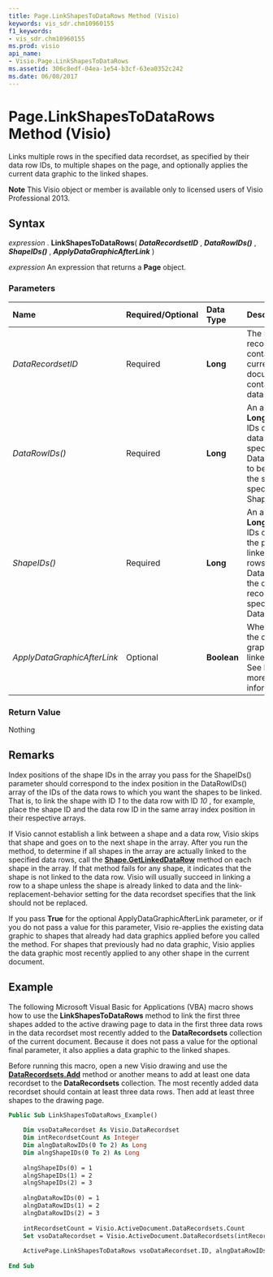 ```yaml
---
title: Page.LinkShapesToDataRows Method (Visio)
keywords: vis_sdr.chm10960155
f1_keywords:
- vis_sdr.chm10960155
ms.prod: visio
api_name:
- Visio.Page.LinkShapesToDataRows
ms.assetid: 306c8edf-04ea-1e54-b3cf-63ea0352c242
ms.date: 06/08/2017
---
```



# Page.LinkShapesToDataRows Method (Visio)

Links multiple rows in the specified data recordset, as specified by their data row IDs, to multiple shapes on the page, and optionally applies the current data graphic to the linked shapes.


 **Note**  This Visio object or member is available only to licensed users of Visio Professional 2013.


## Syntax

 _expression_ . **LinkShapesToDataRows**( **_DataRecordsetID_** , **_DataRowIDs()_** , **_ShapeIDs()_** , **_ApplyDataGraphicAfterLink_** )

 _expression_ An expression that returns a **Page** object.


### Parameters



|**Name**|**Required/Optional**|**Data Type**|**Description**|
|:-----|:-----|:-----|:-----|
| _DataRecordsetID_|Required| **Long**|The ID of a data recordset contained in the current document containing the data to link to.|
| _DataRowIDs()_|Required| **Long**|An array of type  **Long** of data row IDs of rows in the data recordset specified in DataRecordsetID, to be linked to the shapes specified in ShapeIDs().|
| _ShapeIDs()_|Required| **Long**| An array of type **Long** of shape IDs of shapes on the page to be linked to the data rows specified in DataRowIDs() in the data recordset specified in DataRecordsetID.|
| _ApplyDataGraphicAfterLink_|Optional| **Boolean**|Whether to apply the current data graphic to the linked shapes. See Remarks for more information.|

### Return Value

Nothing


## Remarks

Index positions of the shape IDs in the array you pass for the ShapeIDs() parameter should correspond to the index position in the DataRowIDs() array of the IDs of the data rows to which you want the shapes to be linked. That is, to link the shape with ID  _1_ to the data row with ID _10_ , for example, place the shape ID and the data row ID in the same array index position in their respective arrays.

If Visio cannot establish a link between a shape and a data row, Visio skips that shape and goes on to the next shape in the array. After you run the method, to determine if all shapes in the array are actually linked to the specified data rows, call the  **[Shape.GetLinkedDataRow](Visio.Shape.GetLinkedDataRow.md)** method on each shape in the array. If that method fails for any shape, it indicates that the shape is not linked to the data row. Visio will usually succeed in linking a row to a shape unless the shape is already linked to data and the link-replacement-behavior setting for the data recordset specifies that the link should not be replaced.

If you pass  **True** for the optional ApplyDataGraphicAfterLink parameter, or if you do not pass a value for this parameter, Visio re-applies the existing data graphic to shapes that already had data graphics applied before you called the method. For shapes that previously had no data graphic, Visio applies the data graphic most recently applied to any other shape in the current document.


## Example

The following Microsoft Visual Basic for Applications (VBA) macro shows how to use the  **LinkShapesToDataRows** method to link the first three shapes added to the active drawing page to data in the first three data rows in the data recordset most recently added to the **DataRecordsets** collection of the current document. Because it does not pass a value for the optional final parameter, it also applies a data graphic to the linked shapes.

Before running this macro, open a new Visio drawing and use the  **[DataRecordsets.Add](Visio.DataRecordsets.Add.md)** method or another means to add at least one data recordset to the **DataRecordsets** collection. The most recently added data recordset should contain at least three data rows. Then add at least three shapes to the drawing page.




```vb
Public Sub LinkShapesToDataRows_Example() 
 
    Dim vsoDataRecordset As Visio.DataRecordset 
    Dim intRecordsetCount As Integer 
    Dim alngDataRowIDs(0 To 2) As Long 
    Dim alngShapeIDs(0 To 2) As Long 
     
    alngShapeIDs(0) = 1 
    alngShapeIDs(1) = 2 
    alngShapeIDs(2) = 3 
     
    alngDataRowIDs(0) = 1 
    alngDataRowIDs(1) = 2 
    alngDataRowIDs(2) = 3 
         
    intRecordsetCount = Visio.ActiveDocument.DataRecordsets.Count 
    Set vsoDataRecordset = Visio.ActiveDocument.DataRecordsets(intRecordsetCount) 
     
    ActivePage.LinkShapesToDataRows vsoDataRecordset.ID, alngDataRowIDs, alngShapeIDs 
 
End Sub
```


